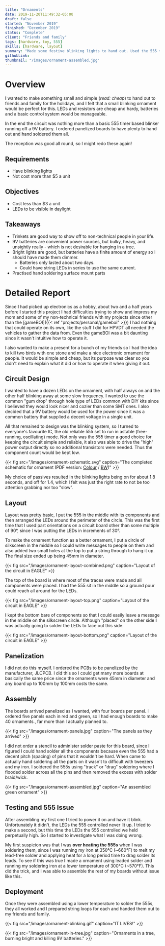```yaml
---
title: "Ornaments"
date: 2019-11-20T11:49:32-05:00
draft: false
started: "November 2019"
finished: "December 2019"
status: "Complete"
client: "Friends and family"
tags: [hardware, toy, 555]
skills: [hardware, layout]
summary: "Made some festive blinking lights to hand out. Used the 555 timer!"
githubLink:
thumbnail: "/images/ornament-assembled.jpg"
---
```


# Overview

I wanted to make something small and simple (*read: cheap*) to hand out to friends and family for the holidays, and I felt that a small blinking ornament would be perfect for this. LEDs and resistors are cheap and hardy, batteries and a basic control system would be manageable.

In the end the circuit was nothing more than a basic 555 timer based blinker running off a 9V battery. I ordered panelized boards to have plenty to hand out and hand soldered them all.

The reception was good all round, so I might redo these again!

## Requirements

- Have blinking lights
- Not cost more than $5 a unit

## Objectives

- Cost less than $3 a unit
- LEDs to be visible in daylight

## Takeaways

- Trinkets are good way to show off to non-technical people in your life.
- 9V batteries are convenient power sources, but bulky, heavy, and unsightly really - which is not desirable for hanging in a tree.
- Bright lights are good, but batteries have a finite amount of energy so I should have made them dimmer. 
   - Batteries only lasted about two days.
   - Could have string LEDs in series to use the same current.
- Practised hand soldering surface mount parts

# Detailed Report

Since I had picked up electronics as a hobby, about two and a half years before I started this project I had difficulties trying to show and impress my mom and some of my non-technical friends with my projects since other than the [gameBOI]({{< ref "projects/personal/gameboi" >}}) I had nothing that could operate on its own, like the stuff I did for HPVDT all needed the vehicles to gather the data from. Even the gameBOI was a bit daunting since it wasn't intuitive how to operate it.

I also wanted to make a present for a bunch of my friends so I had the idea to kill two birds with one stone and make a nice electronic ornament for people. It would be simple and cheap, but its purpose was clear so you didn't need to explain what it did or how to operate it when giving it out.

## Circuit Design

I wanted to have a dozen LEDs on the ornament, with half always on and the other half blinking away at some slow frequency. I wanted to use the common "gum drop" through hole type of LEDs common with DIY kits since I believed they would look nicer and cozier than some SMT ones. I also decided that a 9V battery would be used for the power since it was a common battery that supplied a decent voltage in a single unit. 

All that remained to design was the blinking system, so I turned to everyone's favourite IC, the old reliable 555 set to run in astable (free-running, oscillating) mode. Not only was the 555 timer a good choice for keeping the circuit simple and reliable, it also was able to drive the "high" power output directly so no additional transistors were needed. Thus the component count would be kept low. 

{{< fig src="/images/ornament-schematic.svg" caption="The completed schematic for ornament (PDF version: [Colour](/pdf/ornament.pdf) / [BW](/pdf/ornament_BW.pdf))" >}}

My choice of passives resulted in the blinking lights being on for about 1.8 seconds, and off for 1.4, which I felt was just the right rate to not be too attention grabbing nor too "slow".

## Layout

Layout was pretty basic, I put the 555 in the middle with its components and then arranged the LEDs around the perimeter of the circle. This was the first time that I used part orientations on a circuit board other than some multiple of 90°, since I was putting the LEDs in increments of 30°.

To make the ornament function as a better ornament, I put a circle of silkscreen in the middle so I could write messages to people on them and also added two small holes at the top to put a string through to hang it up. The final size ended up being 45mm in diameter.

{{< fig src="/images/ornament-layout-combined.png" caption="Layout of the circuit in EAGLE" >}}

The top of the board is where most of the traces were made and all components were placed. I had the 555 sit in the middle so a ground pour could reach all around for the LEDs.

{{< fig src="/images/ornament-layout-top.png" caption="Layout of the circuit in EAGLE" >}}

I kept the bottom bare of components so that I could easily leave a message in the middle on the silkscreen circle. Although "placed" on the other side I was actually going to solder the LEDs to face out this side.

{{< fig src="/images/ornament-layout-bottom.png" caption="Layout of the circuit in EAGLE" >}}

## Panelization

I did not do this myself. I ordered the PCBs to be panelized by the manufacturer, JLCPCB. I did this so I could get many more boards at basically the same price since the ornaments were 45mm in diameter and any board up to 100mm by 100mm costs the same.

## Assembly

The boards arrived panelized as I wanted, with four boards per panel. I ordered five panels each in red and green, so I had enough boards to make 40 ornaments., far more than I actually planned to.

{{< fig src="/images/ornament-panels.jpg" caption="The panels as they arrived" >}}

I did not order a stencil to administer solder paste for this board, since I figured I could hand solder all the components because even the 555 had a decent pitch (spacing) of pins that it wouldn't be hard. When came to actually hand soldering all the parts on it wasn't to difficult with tweezers and my iron. I soldered the 555s using "track" or "drag" soldering where I flooded solder across all the pins and then removed the excess with solder braid/wick.

{{< fig src="/images/ornament-assembled.jpg" caption="An assembled green ornament" >}}

## Testing and 555 Issue

After assembling my first one I tried to power it on and have it blink. Unfortunately it didn't, the LEDs the 555 controlled never lit up. I tried to make a second, but this time the LEDs the 555 controlled we held perpetually high. So I started to investigate what I was doing wrong.

My first suspicion was that I was **over heating the 555s** when I was soldering them, since I was running my iron at 350°C (~660°F) to melt my lead-free solder and applying heat for a long period time to drag solder its leads. To see if this was true I made a ornament using leaded solder and running my soldering iron at a lower temperature of 300°C (~570°F). This did the trick, and I was able to assemble the rest of my boards without issue like this.

## Deployment

Once they were assembled using a lower temperature to solder the 555s, they all worked and I prepared string loops for each and handed them out to my friends and family.

{{< fig src="/images/ornament-blinking.gif" caption="IT LIVES!" >}}

{{< fig src="/images/ornament-in-tree.jpg" caption="Ornaments in a tree, burning bright and killing 9V batteries." >}}

